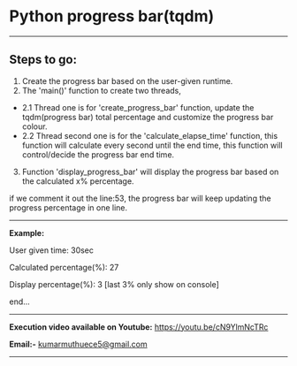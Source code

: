 # Python progress bar(tqdm)
***
## **Steps to go:**

1. Create the progress bar based on the user-given runtime.
2. The 'main()' function to create two threads,
* 2.1 Thread one is for 'create_progress_bar' function, update the tqdm(progress bar) total percentage and customize the progress bar colour.
* 2.2 Thread second one is for the 'calculate_elapse_time' function, this function will calculate every second until the end time,
 this function will control/decide the progress bar end time.
3. Function 'display_progress_bar' will display the progress bar based on the calculated x% percentage.

if we comment it out the line:53, the progress bar will keep updating the progress percentage in one line.
***

**Example:**

User given time: 30sec

Calculated percentage(%): 27

Display percentage(%): 3 [last 3% only show on console]

end...
***

**Execution video available on Youtube:** https://youtu.be/cN9YlmNcTRc

**Email:-** kumarmuthuece5@gmail.com

***
